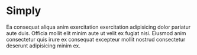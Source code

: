 # Simply

Ea consequat aliqua anim exercitation exercitation adipisicing dolor pariatur aute duis. Officia mollit elit minim aute ut velit ex fugiat nisi. Eiusmod anim consectetur quis irure ex consequat excepteur mollit nostrud consectetur deserunt adipisicing minim ex.
